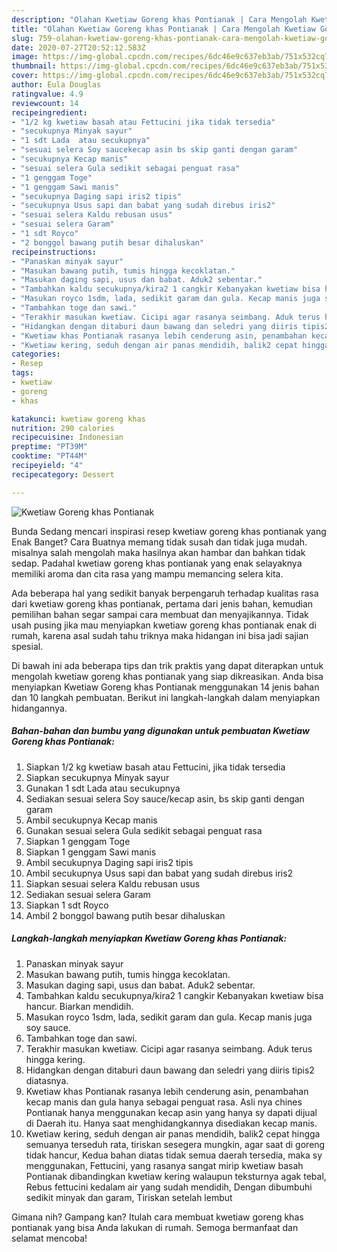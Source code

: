 ```yaml
---
description: "Olahan Kwetiaw Goreng khas Pontianak | Cara Mengolah Kwetiaw Goreng khas Pontianak Yang Bikin Ngiler"
title: "Olahan Kwetiaw Goreng khas Pontianak | Cara Mengolah Kwetiaw Goreng khas Pontianak Yang Bikin Ngiler"
slug: 759-olahan-kwetiaw-goreng-khas-pontianak-cara-mengolah-kwetiaw-goreng-khas-pontianak-yang-bikin-ngiler
date: 2020-07-27T20:52:12.583Z
image: https://img-global.cpcdn.com/recipes/6dc46e9c637eb3ab/751x532cq70/kwetiaw-goreng-khas-pontianak-foto-resep-utama.jpg
thumbnail: https://img-global.cpcdn.com/recipes/6dc46e9c637eb3ab/751x532cq70/kwetiaw-goreng-khas-pontianak-foto-resep-utama.jpg
cover: https://img-global.cpcdn.com/recipes/6dc46e9c637eb3ab/751x532cq70/kwetiaw-goreng-khas-pontianak-foto-resep-utama.jpg
author: Eula Douglas
ratingvalue: 4.9
reviewcount: 14
recipeingredient:
- "1/2 kg kwetiaw basah atau Fettucini jika tidak tersedia"
- "secukupnya Minyak sayur"
- "1 sdt Lada  atau secukupnya"
- "sesuai selera Soy saucekecap asin bs skip ganti dengan garam"
- "secukupnya Kecap manis"
- "sesuai selera Gula sedikit sebagai penguat rasa"
- "1 genggam Toge"
- "1 genggam Sawi manis"
- "secukupnya Daging sapi iris2 tipis"
- "secukupnya Usus sapi dan babat yang sudah direbus iris2"
- "sesuai selera Kaldu rebusan usus"
- "sesuai selera Garam"
- "1 sdt Royco"
- "2 bonggol bawang putih besar dihaluskan"
recipeinstructions:
- "Panaskan minyak sayur"
- "Masukan bawang putih, tumis hingga kecoklatan."
- "Masukan daging sapi, usus dan babat. Aduk2 sebentar."
- "Tambahkan kaldu secukupnya/kira2 1 cangkir Kebanyakan kwetiaw bisa hancur. Biarkan mendidih."
- "Masukan royco 1sdm, lada, sedikit garam dan gula. Kecap manis juga soy sauce."
- "Tambahkan toge dan sawi."
- "Terakhir masukan kwetiaw. Cicipi agar rasanya seimbang. Aduk terus hingga kering."
- "Hidangkan dengan ditaburi daun bawang dan seledri yang diiris tipis2 diatasnya."
- "Kwetiaw khas Pontianak rasanya lebih cenderung asin, penambahan kecap manis dan gula hanya sebagai penguat rasa. Asli nya chines Pontianak hanya menggunakan kecap asin yang hanya sy dapati dijual di Daerah itu. Hanya saat menghidangkannya disediakan kecap manis."
- "Kwetiaw kering, seduh dengan air panas mendidih, balik2 cepat hingga semuanya terseduh rata, tiriskan sesegera mungkin, agar saat di goreng tidak hancur, Kedua bahan diatas tidak semua daerah tersedia, maka sy menggunakan, Fettucini, yang rasanya sangat mirip kwetiaw basah Pontianak dibandingkan kwetiaw kering walaupun teksturnya agak tebal, Rebus fettucini kedalam air yang sudah mendidih, Dengan dibumbuhi sedikit minyak dan garam, Tiriskan setelah lembut"
categories:
- Resep
tags:
- kwetiaw
- goreng
- khas

katakunci: kwetiaw goreng khas 
nutrition: 290 calories
recipecuisine: Indonesian
preptime: "PT39M"
cooktime: "PT44M"
recipeyield: "4"
recipecategory: Dessert

---
```



![Kwetiaw Goreng khas Pontianak](https://img-global.cpcdn.com/recipes/6dc46e9c637eb3ab/751x532cq70/kwetiaw-goreng-khas-pontianak-foto-resep-utama.jpg)

Bunda Sedang mencari inspirasi resep kwetiaw goreng khas pontianak yang Enak Banget? Cara Buatnya memang tidak susah dan tidak juga mudah. misalnya salah mengolah maka hasilnya akan hambar dan bahkan tidak sedap. Padahal kwetiaw goreng khas pontianak yang enak selayaknya memiliki aroma dan cita rasa yang mampu memancing selera kita.



Ada beberapa hal yang sedikit banyak berpengaruh terhadap kualitas rasa dari kwetiaw goreng khas pontianak, pertama dari jenis bahan, kemudian pemilihan bahan segar sampai cara membuat dan menyajikannya. Tidak usah pusing jika mau menyiapkan kwetiaw goreng khas pontianak enak di rumah, karena asal sudah tahu triknya maka hidangan ini bisa jadi sajian spesial.


Di bawah ini ada beberapa tips dan trik praktis yang dapat diterapkan untuk mengolah kwetiaw goreng khas pontianak yang siap dikreasikan. Anda bisa menyiapkan Kwetiaw Goreng khas Pontianak menggunakan 14 jenis bahan dan 10 langkah pembuatan. Berikut ini langkah-langkah dalam menyiapkan hidangannya.

<!--inarticleads1-->

##### Bahan-bahan dan bumbu yang digunakan untuk pembuatan Kwetiaw Goreng khas Pontianak:

1. Siapkan 1/2 kg kwetiaw basah atau Fettucini, jika tidak tersedia
1. Siapkan secukupnya Minyak sayur
1. Gunakan 1 sdt Lada  atau secukupnya
1. Sediakan sesuai selera Soy sauce/kecap asin, bs skip ganti dengan garam
1. Ambil secukupnya Kecap manis
1. Gunakan sesuai selera Gula sedikit sebagai penguat rasa
1. Siapkan 1 genggam Toge
1. Siapkan 1 genggam Sawi manis
1. Ambil secukupnya Daging sapi iris2 tipis
1. Ambil secukupnya Usus sapi dan babat yang sudah direbus iris2
1. Siapkan sesuai selera Kaldu rebusan usus
1. Sediakan sesuai selera Garam
1. Siapkan 1 sdt Royco
1. Ambil 2 bonggol bawang putih besar dihaluskan




<!--inarticleads2-->

##### Langkah-langkah menyiapkan Kwetiaw Goreng khas Pontianak:

1. Panaskan minyak sayur
1. Masukan bawang putih, tumis hingga kecoklatan.
1. Masukan daging sapi, usus dan babat. Aduk2 sebentar.
1. Tambahkan kaldu secukupnya/kira2 1 cangkir Kebanyakan kwetiaw bisa hancur. Biarkan mendidih.
1. Masukan royco 1sdm, lada, sedikit garam dan gula. Kecap manis juga soy sauce.
1. Tambahkan toge dan sawi.
1. Terakhir masukan kwetiaw. Cicipi agar rasanya seimbang. Aduk terus hingga kering.
1. Hidangkan dengan ditaburi daun bawang dan seledri yang diiris tipis2 diatasnya.
1. Kwetiaw khas Pontianak rasanya lebih cenderung asin, penambahan kecap manis dan gula hanya sebagai penguat rasa. Asli nya chines Pontianak hanya menggunakan kecap asin yang hanya sy dapati dijual di Daerah itu. Hanya saat menghidangkannya disediakan kecap manis.
1. Kwetiaw kering, seduh dengan air panas mendidih, balik2 cepat hingga semuanya terseduh rata, tiriskan sesegera mungkin, agar saat di goreng tidak hancur, Kedua bahan diatas tidak semua daerah tersedia, maka sy menggunakan, Fettucini, yang rasanya sangat mirip kwetiaw basah Pontianak dibandingkan kwetiaw kering walaupun teksturnya agak tebal, Rebus fettucini kedalam air yang sudah mendidih, Dengan dibumbuhi sedikit minyak dan garam, Tiriskan setelah lembut




Gimana nih? Gampang kan? Itulah cara membuat kwetiaw goreng khas pontianak yang bisa Anda lakukan di rumah. Semoga bermanfaat dan selamat mencoba!
